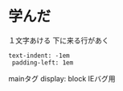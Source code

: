 # 学んだ

１文字あける
下に来る行があく

```
text-indent: -1em
 padding-left: 1em
 ```
 
 mainタグ
 display: block
 IEバグ用
 
 
